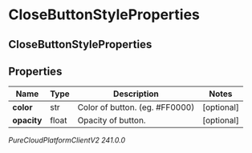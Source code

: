 # CloseButtonStyleProperties

## CloseButtonStyleProperties

## Properties

|Name | Type | Description | Notes|
|------------ | ------------- | ------------- | -------------|
| **color** | str | Color of button. (eg. #FF0000) | [optional] |
| **opacity** | float | Opacity of button. | [optional] |



_PureCloudPlatformClientV2 241.0.0_
